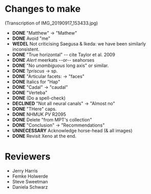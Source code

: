 # Changes to make

(Transcription of IMG_20190917_153433.jpg)

* **DONE** "Matthew" -> "Mathew"
* **DONE** Avoid "me"
* **WEDEL** Not criticising Saegusa & Ikeda: we have been similarly inconsistent.
* **DONE** "True horizontal" -- cite Taylor et al. 2009
* **DONE** _Alert_ meerkats --or-- seahorses
* **DONE** "No _unambiguous_ long axis" or similar.
* **DONE** ?_priscus_ -> sp.
* **DONE** "Articular facets: -> "faces"
* **DONE** Italics for "Hap"
* **DONE** "Cadal" -> "caudal"
* **DONE** "Verteba"
* **DONE** (Do a spell-check)
* **DECLINED** "Not all neural canals" -> "Almost no"
* **DONE** "THere" caps.
* **DONE** NHMUK _PV_ R2095
* **DONE** Delete "from MPT's collection"
* **DONE** "Conclusion" -> "Recommendations"
* **UNNECESSARY** Acknowledge horse-head (& all images)
* **DONE** Revisit Xeno at the end.


# Reviewers

* Jerry Harris
* Femke Holwerde
* Steve Sweetman
* Daniela Schwarz
